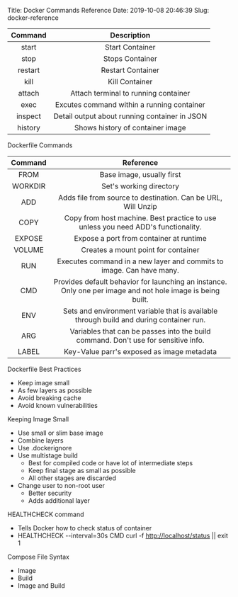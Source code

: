 Title: Docker Commands Reference
Date: 2019-10-08 20:46:39
Slug: docker-reference

| Command | Description |
| :----: | :----: |
| start | Start Container |
| stop | Stops Container|
| restart | Restart Container
| kill | Kill Container |
| attach | Attach terminal to running container |
| exec | Excutes command within a running container |
| inspect | Detail output about running container in JSON |
| history | Shows history of container image|

Dockerfile Commands

| Command | Reference |
| :----: | :----: |
| FROM | Base image, usually first |
| WORKDIR | Set's working directory |
| ADD | Adds file from source to destination.  Can be URL, Will Unzip |
| COPY | Copy from host machine.  Best practice to use unless you need ADD's functionality. |
| EXPOSE | Expose a port from container at runtime |
| VOLUME | Creates a mount point for container |
| RUN | Executes command in a new layer and commits to image.  Can have many. |
| CMD | Provides default behavior for launching an instance.  Only one per image and not hole image is being built.|
| ENV | Sets and environment variable that is available through build and during container run. |
| ARG | Variables that can be passes into the build command.  Don't use for sensitive info. |
| LABEL | Key-Value parr's exposed as image metadata |

Dockerfile Best Practices

- Keep image small
- As few layers as possible
- Avoid breaking cache
- Avoid known vulnerabilities

Keeping Image Small

- Use small or slim base image
- Combine layers
- Use .dockerignore
- Use multistage build
  - Best for compiled code or have lot of intermediate steps
  - Keep final stage as small as possible
  - All other stages are discarded
- Change user to non-root user
  - Better security
  - Adds additional layer

HEALTHCHECK command

- Tells Docker how to check status of container
- HEALTHCHECK --interval=30s CMD curl -f <http://localhost/status> || exit 1

Compose File Syntax

- Image
- Build
- Image and Build
